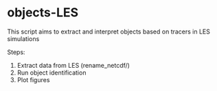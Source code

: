 # objects-LES
This script aims to extract and interpret objects based on tracers in LES simulations

Steps:
1. Extract data from LES (rename_netcdf/)
2. Run object identification
3. Plot figures
